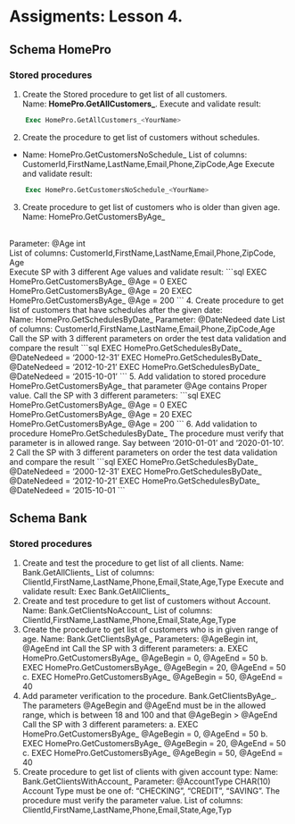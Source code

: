 # Assigments: Lesson 4.

## Schema HomePro

### Stored procedures

1. Create the Stored procedure to get list of all customers. <br>Name: <b>HomePro.GetAllCustomers_<YourName></b>.
Execute and validate result: 
```sql
	Exec HomePro.GetAllCustomers_<YourName>
```	
	
2. Create the procedure to get list of customers without schedules. 
-	Name: HomePro.GetCustomersNoSchedule_<YourName>
List of columns: CustomerId,FirstName,LastName,Email,Phone,ZipCode,Age
Execute and validate result: 
```sql
	Exec HomePro.GetCustomersNoSchedule_<YourName>
```	
	
3. Create procedure to get list of customers who is older than given age.<br>
Name: HomePro.GetCustomersByAge_<YourName>
<br>
Parameter: @Age int
<br>
List of columns: CustomerId,FirstName,LastName,Email,Phone,ZipCode, Age
<br>
Execute SP with 3 different Age values and validate result: 
```sql
	EXEC HomePro.GetCustomersByAge_<Name> @Age = 0
	EXEC HomePro.GetCustomersByAge_<Name> @Age = 20
	EXEC HomePro.GetCustomersByAge_<Name> @Age = 200
```
4. Create procedure to get list of customers that have schedules after the given date:<br>
Name: HomePro.GetSchedulesByDate_<YourName>
Parameter: @DateNedeed date
List of columns: CustomerId,FirstName,LastName,Email,Phone,ZipCode,Age
Call the SP with 3 different parameters on order the test data validation and compare the result
```sql
	EXEC HomePro.GetSchedulesByDate_<YourName> @DateNedeed = ‘2000-12-31’
	EXEC HomePro.GetSchedulesByDate_<YourName> @DateNedeed = ‘2012-10-21’
	EXEC HomePro.GetSchedulesByDate_<YourName> @DateNedeed = ‘2015-10-01’
```
5. Add validation to stored procedure HomePro.GetCustomersByAge_<YourName> that 
parameter @Age contains Proper value. Call the SP with 3 different parameters:
```sql
	EXEC HomePro.GetCustomersByAge_<Name> @Age = 0
	EXEC HomePro.GetCustomersByAge_<Name> @Age = 20
	EXEC HomePro.GetCustomersByAge_<Name> @Age = 200
```
6. Add validation to procedure HomePro.GetSchedulesByDate_<YourName>
The procedure must verify that parameter is in allowed range. Say between ‘2010-01-01’ and 
‘2020-01-10’.
2
Call the SP with 3 different parameters on order the test data validation and compare the result
```sql
EXEC HomePro.GetSchedulesByDate_<YourName> @DateNedeed = ‘2000-12-31’
EXEC HomePro.GetSchedulesByDate_<YourName> @DateNedeed = ‘2012-10-21’
EXEC HomePro.GetSchedulesByDate_<YourName> @DateNedeed = ‘2015-10-01
```


## Schema Bank

### Stored procedures

1. Create and test the procedure to get list of all clients. 
Name: Bank.GetAllClients_<YourName>
List of columns: ClientId,FirstName,LastName,Phone,Email,State,Age,Type
Execute and validate result: 
Exec Bank.GetAllClients_<YourName>
2. Create and test procedure to get list of customers without Account. 
Name: Bank.GetClientsNoAccount_<YourName>
List of columns: ClientId,FirstName,LastName,Phone,Email,State,Age,Type
3. Create the procedure to get list of customers who is in given range of age. 
Name: Bank.GetClientsByAge_<YourName>
Parameters: @AgeBegin int, @AgeEnd int
Call the SP with 3 different parameters:
a. EXEC HomePro.GetCustomersByAge_<Name> @AgeBegin = 0, @AgeEnd = 50 
b. EXEC HomePro.GetCustomersByAge_<Name> @AgeBegin = 20, @AgeEnd = 50 
c. EXEC HomePro.GetCustomersByAge_<Name> @AgeBegin = 50, @AgeEnd = 40 
4. Add parameter verification to the procedure. Bank.GetClientsByAge_<YourName>.
The parameters @AgeBegin and @AgeEnd must be in the allowed range, which is between 18 
and 100 and that @AgeBegin > @AgeEnd
Call the SP with 3 different parameters:
a. EXEC HomePro.GetCustomersByAge_<Name> @AgeBegin = 0, @AgeEnd = 50 
b. EXEC HomePro.GetCustomersByAge_<Name> @AgeBegin = 20, @AgeEnd = 50 
c. EXEC HomePro.GetCustomersByAge_<Name> @AgeBegin = 50, @AgeEnd = 40 
5. Create procedure to get list of clients with given account type:
Name: Bank.GetClientsWithAccount_<YourName>
Parameter: @AccountType CHAR(10)
Account Type must be one of: “CHECKING”, “CREDIT”, “SAVING”. 
The procedure must verify the parameter value. 
List of columns: ClientId,FirstName,LastName,Phone,Email,State,Age,Typ